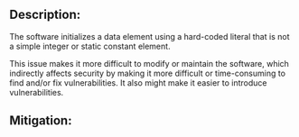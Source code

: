 ## Description:

The software initializes a data element using a hard-coded literal that is not a simple integer or static constant element.

This issue makes it more difficult to modify or maintain the software, which indirectly affects security by making it more difficult or time-consuming to find and/or fix vulnerabilities. It also might make it easier to introduce vulnerabilities.

## Mitigation:
